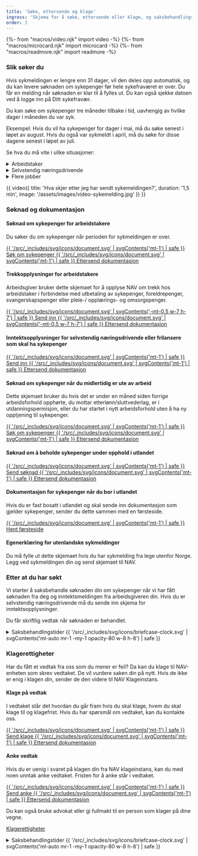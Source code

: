 ```yaml
---
title: 'Søke, ettersende og klage'
ingress: 'Skjema for å søke, ettersende eller klage, og saksbehandlingstider.'
order: 3
---
```


{%- from "macros/video.njk" import video -%}
{%- from "macros/microcard.njk" import microcard -%}
{%- from "macros/readmore.njk" import readmore -%}

### Slik søker du

Hvis sykmeldingen er lengre enn 31 dager, vil den deles opp automatisk, og du kan levere søknaden om sykepenger før hele sykefraværet er over. Du får en melding når søknaden er klar til å fylles ut. Du kan også sjekke datoen ved å logge inn på Ditt sykefravær.

Du kan søke om sykepenger tre måneder tilbake i tid, uavhengig av hvilke dager i måneden du var syk.

Eksempel: Hvis du vil ha sykepenger for dager i mai, må du søke senest i løpet av august. Hvis du også var sykmeldt i april, må du søke for disse dagene senest i løpet av juli.

Se hva du må vite i ulike situasjoner:

<div class="accordion">
  <details>
    <summary>Arbeidstaker</summary>
    <p>Innhold mangler</p>
  </details>
  <details>
    <summary>Selvstendig næringsdrivende</summary>
    <p>Innhold mangler</p>
  </details>
  <details>
    <summary>Flere jobber</summary>
    <p>Innhold mangler</p>
  </details>
</div>

{{ video({ 
  title: 'Hva skjer etter jeg har sendt sykemeldingen?', 
  duration: '1,5 min', 
  image: '/assets/images/video-sykemelding.jpg' 
}) }}

### Søknad og dokumentasjon

#### Søknad om sykepenger for arbeidstakere

Du søker du om sykepenger når perioden for sykmeldingen er over.

<div class="grid gap-2">
  <a class="flex items-start gap-2 font-medium" href="#">
    {{ '/src/_includes/svg/icons/document.svg' | svgContents('mt-1') | safe }}
    Søk om sykepenger
  </a>
  <a class="flex items-start gap-2 font-medium" href="#">
    {{ '/src/_includes/svg/icons/document.svg' | svgContents('mt-1') | safe }}
    Ettersend dokumentasjon
  </a>
</div>

#### Trekkopplysninger for arbeidstakere

Arbeidsgiver bruker dette skjemaet for å opplyse NAV om trekk hos arbeidstaker i forbindelse med utbetaling av sykepenger, foreldrepenger, svangerskapspenger eller pleie-/ opplærings- og omsorgspenger.

<div class="grid gap-1">
  <a class="flex items-center gap-2 px-3 pt-2 hover:bg-blue-100 pb-1.5 font-medium no-underline rounded-md bg-blue-50" href="#">
    {{ '/src/_includes/svg/icons/document.svg' | svgContents('-mt-0.5 w-7 h-7') | safe }}
    Send inn
  </a>
  <a class="flex items-center gap-2 px-3 pt-2 hover:bg-blue-100 pb-1.5 font-medium no-underline rounded-md bg-blue-50" href="#">
    {{ '/src/_includes/svg/icons/document.svg' | svgContents('-mt-0.5 w-7 h-7') | safe }}
    Ettersend dokumentasjon
  </a>
</div>

#### Inntektsopplysninger for selvstendig næringsdrivende eller frilansere som skal ha sykepenger

<div class="grid gap-2">
  <a class="flex items-start gap-2 font-medium" href="#">
    {{ '/src/_includes/svg/icons/document.svg' | svgContents('mt-1') | safe }}
    Send inn
  </a>
  <a class="flex items-start gap-2 font-medium" href="#">
    {{ '/src/_includes/svg/icons/document.svg' | svgContents('mt-1') | safe }}
    Ettersend dokumentasjon
  </a>
</div>

#### Søknad om sykepenger når du midlertidig er ute av arbeid

Dette skjemaet bruker du hvis det er under en måned siden forrige arbeidsforhold opphørte, du mottar etterlønn/sluttvederlag, er i utdanningspermisjon, eller du har startet i nytt arbeidsforhold uten å ha ny opptjening til sykepenger.

<div class="grid gap-2">
  <a class="flex items-start gap-2 font-medium" href="#">
    {{ '/src/_includes/svg/icons/document.svg' | svgContents('mt-1') | safe }}
    Søk om sykepenger
  </a>
  <a class="flex items-start gap-2 font-medium" href="#">
    {{ '/src/_includes/svg/icons/document.svg' | svgContents('mt-1') | safe }}
    Ettersend dokumentasjon
  </a>
</div>

#### Søknad om å beholde sykepenger under opphold i utlandet

<div class="grid gap-2">
  <a class="flex items-start gap-2 font-medium" href="#">
    {{ '/src/_includes/svg/icons/document.svg' | svgContents('mt-1') | safe }}
    Send søknad
  </a>
  <a class="flex items-start gap-2 font-medium" href="#">
    {{ '/src/_includes/svg/icons/document.svg' | svgContents('mt-1') | safe }}
    Ettersend dokumentasjon
  </a>
</div>

#### Dokumentasjon for sykepenger når du bor i utlandet

Hvis du er fast bosatt i utlandet og skal sende inn dokumentasjon som gjelder sykepenger, sender du dette sammen med en førsteside.

<div class="grid gap-2">
  <a class="flex items-start gap-2 font-medium" href="#">
    {{ '/src/_includes/svg/icons/document.svg' | svgContents('mt-1') | safe }}
    Hent førsteside
  </a>
</div>

#### Egenerklæring for utenlandske sykmeldinger

Du må fylle ut dette skjemaet hvis du har sykmelding fra lege utenfor Norge. Legg ved sykmeldingen din og send skjemaet til NAV.

### Etter at du har søkt

Vi starter å saksbehandle søknaden din om sykepenger når vi har fått søknaden fra deg og inntektsmeldingen fra arbeidsgiveren din. Hvis du er selvstendig næringsdrivende må du sende inn skjema for inntektsopplysninger.

Du får skriftlig vedtak når søknaden er behandlet.

<details class="expander">
  <summary>
    <span>Saksbehandlingstider</span>
    {{ '/src/_includes/svg/icons/briefcase-clock.svg' | svgContents('ml-auto mr-1 -my-1 opacity-80 w-8 h-8') | safe }}
  </summary>
  <div class="prose">
    <p>Innhold mangler</p>
  </div>
</details>

### Klagerettigheter

Har du fått et vedtak fra oss som du mener er feil? Da kan du klage til NAV-enheten som skrev vedtaket. De vil vurdere saken din på nytt. Hvis de ikke er enig i klagen din, sender de den videre til NAV Klageinstans.

#### Klage på vedtak

I vedtaket står det hvordan du går fram hvis du skal klage, hvem du skal klage til og klagefrist. Hvis du har spørsmål om vedtaket, kan du kontakte oss.

<div class="grid gap-2">
  <a class="flex items-start gap-2 font-medium" href="#">
    {{ '/src/_includes/svg/icons/document.svg' | svgContents('mt-1') | safe }}
    Send klage
  </a>
  <a class="flex items-start gap-2 font-medium" href="#">
    {{ '/src/_includes/svg/icons/document.svg' | svgContents('mt-1') | safe }}
    Ettersend dokumentasjon
  </a>
</div>

#### Anke vedtak

Hvis du er uenig i svaret på klagen din fra NAV klageinstans, kan du med noen unntak anke vedtaket. Fristen for å anke står i vedtaket.

<div class="grid gap-2">
  <a class="flex items-start gap-2 font-medium" href="#">
    {{ '/src/_includes/svg/icons/document.svg' | svgContents('mt-1') | safe }}
    Send anke
  </a>
  <a class="flex items-start gap-2 font-medium" href="#">
    {{ '/src/_includes/svg/icons/document.svg' | svgContents('mt-1') | safe }}
    Ettersend dokumentasjon
  </a>
</div>

Du kan også bruke advokat eller gi fullmakt til en person som klager på dine vegne.

[Klagerettigheter](#)

<details class="expander">
  <summary>
    <span>Saksbehandlingstider</span>
    {{ '/src/_includes/svg/icons/briefcase-clock.svg' | svgContents('ml-auto mr-1 -my-1 opacity-80 w-8 h-8') | safe }}
  </summary>
  <div class="prose">
    <p>Innhold mangler</p>
  </div>
</details>

